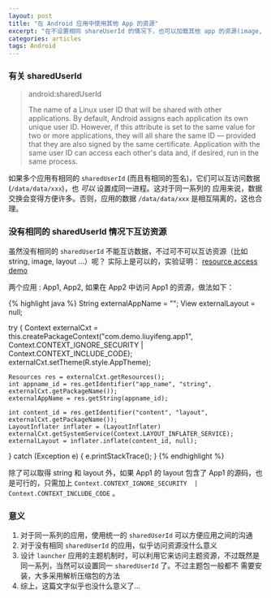 ```yaml
---
layout: post
title: "在 Android 应用中使用其他 App 的资源"
excerpt: "在不设置相同 shareUserId 的情况下，也可以加载其他 app 的资源(image, string, layout, code ...)"
categories: articles
tags: Android
---
```


### 有关 sharedUserId

> android:sharedUserId
>
>  The name of a Linux user ID that will be shared with other applications. By default, Android assigns each application
>  its own unique user ID. However, if this attribute is set to the same value for two or more applications, they will 
>  all share the same ID — provided that they are also signed by the same certificate. Application with the same user ID
>  can access each other's data and, if desired, run in the same process.

如果多个应用有相同的 `sharedUserId` (而且有相同的签名)，它们可以互访问数据 (`/data/data/xxx`)，也 *可以* 设置成同一进程。这对于同一系列的
应用来说，数据交换会变得方便许多。否则，应用的数据 `/data/data/xxx` 是相互隔离的，这也合理。


### 没有相同的 sharedUserId 情况下互访资源

虽然没有相同的 `sharedUserId` 不能互访数据，不过可不可以互访资源（比如 string, image, layout ...）呢？ 实际上是可以的，实验证明：
[resource access demo](https://github.com/lyfshadyboss/android-demo-playground/tree/master/access-external-resources)

两个应用 : App1, App2, 如果在 App2 中访问 App1 的资源，做法如下：

{% highlight java %}
String externalAppName = "";
View externalLayout = null;

try {
    Context externalCxt = this.createPackageContext("com.demo.liuyifeng.app1",
            Context.CONTEXT_IGNORE_SECURITY | Context.CONTEXT_INCLUDE_CODE);
    externalCxt.setTheme(R.style.AppTheme);

    Resources res = externalCxt.getResources();
    int appname_id = res.getIdentifier("app_name", "string", externalCxt.getPackageName());
    externalAppName = res.getString(appname_id);

    int content_id = res.getIdentifier("content", "layout", externalCxt.getPackageName());
    LayoutInflater inflater = (LayoutInflater) externalCxt.getSystemService(Context.LAYOUT_INFLATER_SERVICE);
    externalLayout = inflater.inflate(content_id, null);
} catch (Exception e) {
    e.printStackTrace();
}
{% endhighlight %}
    
除了可以取得 string 和 layout 外，如果 App1 的 layout 包含了 App1 的源码，也是可行的，只需加上 `Context.CONTEXT_IGNORE_SECURITY 
| Context.CONTEXT_INCLUDE_CODE` 。


### 意义
1. 对于同一系列的应用，使用统一的 `sharedUserId` 可以方便应用之间的沟通
2. 对于没有相同 `sharedUserId` 的应用，似乎访问资源没什么意义
3. 设计 `launcher` 应用的主题机制时，可以利用它来访问主题资源，不过既然是同一系列，当然可以设置同一 `sharedUserId` 了。不过主题包一般都不
需要安装，大多采用解析压缩包的方法
4. 综上，这篇文字似乎也没什么意义了...
